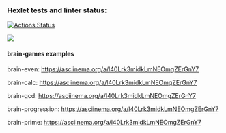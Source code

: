 ### Hexlet tests and linter status:
[![Actions Status](https://github.com/Daniil-Seleznev/python-project-49/actions/workflows/hexlet-check.yml/badge.svg)](https://github.com/Daniil-Seleznev/python-project-49/actions)

<a href="https://codeclimate.com/github/Daniil-Seleznev/python-project-49/maintainability">
<img src="https://api.codeclimate.com/v1/badges/48b704a383f47bfe0354/maintainability" /></a>

#### brain-games examples
brain-even:
https://asciinema.org/a/l40Lrk3midkLmNEOmgZErGnY7

brain-calc:
https://asciinema.org/a/l40Lrk3midkLmNEOmgZErGnY7

brain-gcd:
https://asciinema.org/a/l40Lrk3midkLmNEOmgZErGnY7

brain-progression:
https://asciinema.org/a/l40Lrk3midkLmNEOmgZErGnY7

brain-prime:
https://asciinema.org/a/l40Lrk3midkLmNEOmgZErGnY7
